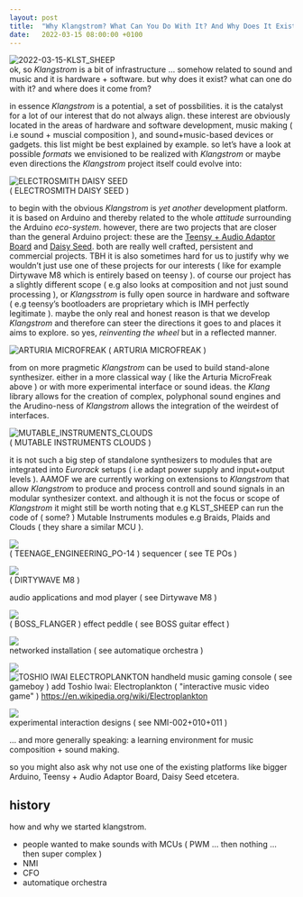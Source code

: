 ```yaml
---
layout: post
title:  "Why Klangstrom? What Can You Do With It? And Why Does It Exist?"
date:   2022-03-15 08:00:00 +0100
---
```


![2022-03-15-KLST_SHEEP](/assets/2022-03-15-KLST_SHEEP.jpg)   
ok, so *Klangstrom* is a bit of infrastructure … somehow related to sound and music and it is hardware + software. but why does it exist? what can one do with it? and where does it come from?

in essence *Klangstrom* is a potential, a set of possbilities. it is the catalyst for a lot of our interest that do not always align. these interest are obviously located in the areas of hardware and software development, music making ( i.e sound + muscial composition ), and sound+music-based devices or gadgets. this list might be best explained by example. so let’s have a look at possible *formats* we envisioned to be realized with *Klangstrom* or maybe even directions the *Klangstrom* project itself could evolve into:

![ELECTROSMITH DAISY SEED](/assets/2022-03-15-ELECTROSMITH_DAISY_SEED.jpg)   
( ELECTROSMITH DAISY SEED )

to begin with the obvious *Klangstrom* is *yet another* development platform. it is based on Arduino and thereby related to the whole *attitude* surrounding the Arduino *eco-system*. however, there are two projects that are closer than the general Arduino project: these are the [Teensy + Audio Adaptor Board](https://www.pjrc.com/store/teensy3_audio.html) and [Daisy Seed](https://www.electro-smith.com/daisy/daisy). both are really well crafted, persistent and commercial projects. TBH it is also sometimes hard for us to justify why we wouldn’t just use one of these projects for our interests ( like for example Dirtywave M8 which is entirely based on teensy ). of course our project has a slightly different scope ( e.g also looks at composition and not just sound processing ), or *Klangsstrom* is fully open source in hardware and software ( e.g teensy’s bootloaders are proprietary which is IMH perfectly legitimate ). maybe the only real and honest reason is that we develop *Klangstrom* and therefore can steer the directions it goes to and places it aims to explore. so yes, *reinventing the wheel* but in a reflected manner.

![ARTURIA MICROFREAK](/assets/2022-03-15-ARTURIA_MICROFREAK.jpg)
( ARTURIA MICROFREAK )

from on more pragmetic *Klangstrom* can be used to build stand-alone synthesizer. either in a more classical way ( like the Arturia MicroFreak above ) or with more experimental interface or sound ideas. the *Klang* library allows for the creation of complex, polyphonal sound engines and the Arudino-ness of *Klangstrom* allows the integration of the weirdest of interfaces.

![MUTABLE_INSTRUMENTS_CLOUDS](/assets/2022-03-15-MUTABLE_INSTRUMENTS_CLOUDS.jpg)      
( MUTABLE INSTRUMENTS CLOUDS )

it is not such a big step of standalone synthesizers to modules that are integrated into *Eurorack* setups ( i.e adapt power supply and input+output levels ). AAMOF we are currently working on extensions to *Klangstrom* that allow *Klangstrom* to produce and process controll and sound signals in an modular synthesizer context. and although it is not the focus or scope of *Klangstrom* it might still be worth noting that e.g KLST_SHEEP can run the code of ( some? ) Mutable Instruments modules e.g Braids, Plaids and Clouds ( they share a similar MCU ).

![](/assets/2022-03-15-TEENAGE_ENGINEERING_PO-14.jpg)   
( TEENAGE_ENGINEERING_PO-14 )
sequencer ( see TE POs )

![](/assets/2022-03-15-DIRTY_WAVE_M8.jpg)   
( DIRTYWAVE M8 )

audio applications and mod player ( see Dirtywave M8 )

![](/assets/2022-03-15-BOSS_FLANGER.jpg)   
( BOSS_FLANGER )
effect peddle ( see BOSS guitar effect )

![](/assets/2022-03-15-AUTOMATIQUE_ORCHESTRA.jpg)   
networked installation ( see automatique orchestra )

![](/assets/2022-03-15-NINTENDO_GAMEBOY.jpg)   
![TOSHIO IWAI ELECTROPLANKTON](/assets/2022-03-15-TOSHIO_IWAI_ELECTROPLANKTON.jpg)
handheld music gaming console ( see gameboy )
add Toshio Iwai: Electroplankton ( "interactive music video game" ) https://en.wikipedia.org/wiki/Electroplankton

![](/assets/2022-03-15-DENNISPPAUL_NMI-010.jpg)   
experimental interaction designs ( see NMI-002+010+011 )

… and more generally speaking: a learning environment for music composition + sound making.

so you might also ask why not use one of the existing platforms like bigger Arduino, Teensy + Audio Adaptor Board, Daisy Seed etcetera. 

## history

how and why we started klangstrom.

- people wanted to make sounds with MCUs ( PWM … then nothing … then super complex )
- NMI
- CFO
- automatique orchestra
